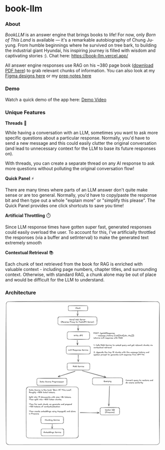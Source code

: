 # book-llm

### About

_BookLLM_ is an answer engine that brings books to life! For now, only _Born of This Land_ is available — it's a remarkable autobiography of Chung Ju-yung. From humble beginnings where he survived on tree bark, to building the industrial giant Hyundai, his inspiring journey is filled with wisdom and captivating stories :). Chat here: https://book-llm.vercel.app/

All answer engine responses use RAG on his ~380 page book ([download PDF here](https://oceanofpdf.com/authors/chung-ju-yung/pdf-born-of-this-land-my-life-story-download/)) to grab relevant chunks of information. You can also look at my [Figma designs here](https://www.figma.com/design/0ky9243WnNQmxIliAhE9hO/Perplexity-Take-Home?node-id=0-1&t=XThwfLl6yEyxDa8n-1) or my [prep notes here](https://useful-gerbil-987.notion.site/Perplexity-Take-Home-170bfb58abc48008a791db136888582d?pvs=4)

### Demo

Watch a quick demo of the app here: [Demo Video](https://drive.google.com/file/d/1tU4DZG4T2y9028hipna3hcrcOuEJOhTW/view?usp=sharing)

### Unique Features

**Threads** 🧵

While having a conversation with an LLM, sometimes you want to ask more specific questions about a particular response. Normally, you'd have to send a new message and this could easily clutter the original conversation (and lead to unnecessary context for the LLM to base its future responses on).

With threads, you can create a separate thread on any AI response to ask more questions without polluting the original conversation flow!

**Quick Panel** ⚡

There are many times where parts of an LLM answer don't quite make sense or are too general. Normally, you'd have to copy/paste the response bit and then type out a whole "explain more" or "simplify this please". The Quick Panel provides one click shortcuts to save you time!

**Artificial Throttling** ⏱️

Since LLM response times have gotten super fast, generated responses could easily overload the user. To account for this, I've artificially throttled the responses (via a buffer and setInterval) to make the generated text extremely smooth

**Contextual Retrieval** 📚

Each chunk of text retrieved from the book for RAG is enriched with valuable context - including page numbers, chapter titles, and surrounding context. Otherwise, with standard RAG, a chunk alone may be out of place and would be difficult for the LLM to understand.

### Architecture

![alt text](architecture.png)
